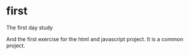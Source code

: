 # first
The first day study

And the first exercise for the html and javascript project.
It is a common project.
